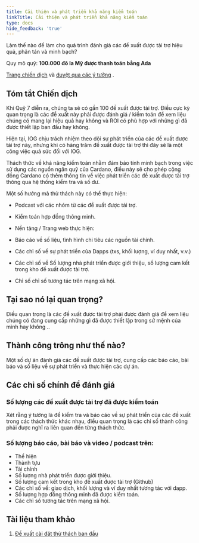 ```yaml
---
title: Cải thiện và phát triển khả năng kiểm toán
linkTitle: Cải thiện và phát triển khả năng kiểm toán
type: docs
hide_feedback: 'true'
---
```


Làm thế nào để làm cho quá trình đánh giá các đề xuất được tài trợ hiệu quả, phân tán và minh bạch?

Quy mô quỹ: **100.000 đô la Mỹ được thanh toán bằng Ada**

[Trang chiến dịch](https://cardano.ideascale.com/a/campaign-home/26119) và [duyệt qua các ý tưởng](https://cardano.ideascale.com/a/ideas/top/campaign-filter/byids/campaigns/26119/stage/unspecified) .

## Tóm tắt Chiến dịch

Khi Quỹ 7 diễn ra, chúng ta sẽ có gần 100 đề xuất được tài trợ. Điều cực kỳ quan trọng là các đề xuất này phải được đánh giá / kiểm toán để xem liệu chúng có mang lại hiệu quả hay không và ROI có phù hợp với những gì đã được thiết lập ban đầu hay không.

Hiện tại, IOG chịu trách nhiệm theo dõi sự phát triển của các đề xuất được tài trợ này, nhưng khi có hàng trăm đề xuất được tài trợ thì đây sẽ là một công việc quá sức đối với IOG.

Thách thức về khả năng kiểm toán nhằm đảm bảo tính minh bạch trong việc sử dụng các nguồn ngân quỹ của Cardano, điều này sẽ cho phép cộng đồng Cardano có thêm thông tin về việc phát triển các đề xuất được tài trợ thông qua hệ thống kiểm tra và số dư.

Một số hướng mà thử thách này có thể thực hiện:

- Podcast với các nhóm từ các đề xuất được tài trợ.

- Kiểm toán hợp đồng thông minh.

- Nền tảng / Trang web thực hiện:

- Báo cáo về số liệu, tình hình chi tiêu các nguồn tài chính.

- Các chỉ số về sự phát triển của Dapps (txs, khối lượng, ví duy nhất, v.v.)

- Các chỉ số về Số lượng nhà phát triển được giới thiệu, số lượng cam kết trong kho đề xuất được tài trợ.

- Chỉ số chỉ số tương tác trên mạng xã hội.

## Tại sao nó lại quan trọng?

Điều quan trọng là các đề xuất được tài trợ phải được đánh giá để xem liệu chúng có đang cung cấp những gì đã được thiết lập trong sứ mệnh của mình hay không ..

## Thành công trông như thế nào?

Một số dự án đánh giá các đề xuất được tài trợ, cung cấp các báo cáo, bài báo và số liệu về sự phát triển và thực hiện các dự án.

## Các chỉ số chính để đánh giá

### Số lượng các đề xuất được tài trợ đã được kiểm toán

Xét rằng ý tưởng là để kiểm tra và báo cáo về sự phát triển của các đề xuất trong các thách thức khác nhau, điều quan trọng là các chỉ số thành công phải được nghĩ ra liên quan đến từng thách thức.

### Số lượng báo cáo, bài báo và video / podcast trên:

- Thể hiện
- Thành tựu
- Tài chính
- Số lượng nhà phát triển được giới thiệu.
- Số lượng cam kết trong kho đề xuất được tài trợ (Github)
- Các chỉ số về: giao dịch, khối lượng và ví duy nhất tương tác với dapp.
- Số lượng hợp đồng thông minh đã được kiểm toán.
- Các chỉ số tương tác trên mạng xã hội.

## Tài liệu tham khảo

1. [Đề xuất cài đặt thử thách ban đầu](https://cardano.ideascale.com/a/ideas/top/campaign-filter/byids/campaigns/25946/stage/unspecified)
